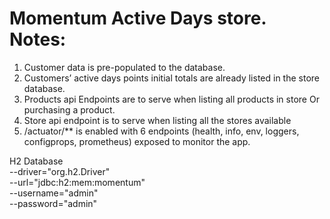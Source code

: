 <h1>Momentum Active Days store. Notes:</h1>

<p>

1.  Customer data is pre-populated to the database. 
2.  Customers’ active days points initial totals are already listed in the store database.
3.  Products api Endpoints are to serve when listing all products in store Or purchasing a product.
4.  Store api endpoint is to serve when listing all the stores available
5.  /actuator/** is enabled with 6 endpoints (health, info, env, loggers, configprops, prometheus) exposed to monitor the app.
</p>
<p>

H2 Database \
--driver="org.h2.Driver" \
--url="jdbc:h2:mem:momentum" \
--username="admin" \
--password="admin" 

</p>



